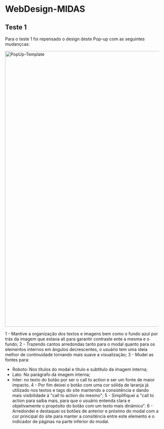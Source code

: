 # WebDesign-MIDAS

## Teste 1
Para o teste 1 foi repensado o design deste Pop-up com as seguintes mudançcas:

<img width="1587" height="899" alt="PopUp-Template" src="https://github.com/user-attachments/assets/e5fc74c5-920b-43b8-880f-9bb20126b905" />

1 - Mantive a organização dos textos e imagens bem como o fundo azul por trás da imagem que estava ali para garantir contraste ente a mesma e o fundo;
2 - Trazendo cantos arredondas tanto para o modal quanto para os elementos internos em ângulos decrescentes, o usuário tem uma ideia melhor de continuidade tornando mais suave a visualização;
3 - Mudei as fontes para:
  - Roboto: Nos títulos do modal e título e subtítulo da imagem interna;
  - Lato: No parágrafo da imagem interna;
  - Inter: no texto do botão por ser o call to action e ser um fonte de maior impacto.
4 - Por fim deixei o botão com uma cor sólida de laranja já utilizado nos textos e tags do site mantendo a consistência e dando mais visibilidade á "call to action do mesmo";
5 - Simplifiquei a "call to action para saiba mais, para que o usuário entenda clara e objetivamente o propósito do botão com um texto mais dinâmico".
6 - Arredondei e destaquei os botões de anterior e próximo do modal com a cor principal do site para manter a consitência entre este elemento e o indicador de páginas na parte inferior do modal.
